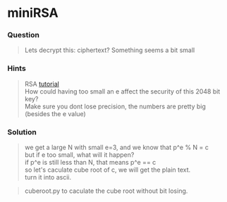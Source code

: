 # miniRSA  

### Question
> Lets decrypt this: ciphertext? Something seems a bit small

### Hints
> RSA [tutorial](https://en.wikipedia.org/wiki/RSA_(cryptosystem))  
> How could having too small an e affect the security of this 2048 bit key?  
> Make sure you dont lose precision, the numbers are pretty big (besides the e value)  

### Solution
> we get a large N with small e=3, and we know that p^e % N = c  
> but if e too small, what will it happen?  
> if p^e is still less than N, that means p^e == c  
> so let's caculate cube root of c, we will get the plain text.  
> turn it into ascii.  

> cuberoot.py to caculate the cube root without bit losing.  

